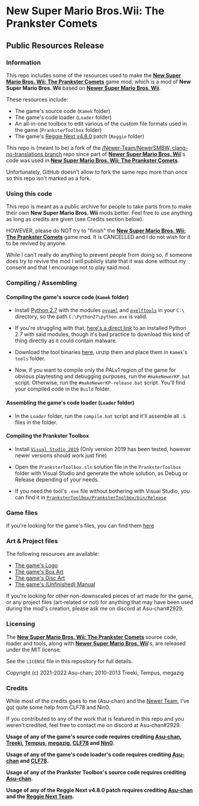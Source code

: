 # New Super Mario Bros.Wii: The Prankster Comets
## Public Resources Release

### Information 

This repo includes some of the resources used to make the [**New Super Mario Bros. Wii: The Prankster Comets**](https://youtu.be/5QI8ACl1E9c) game mod, which is a mod of **New Super Mario Bros. Wii** based on [**Newer Super Mario Bros. Wii**](https://newerteam.com/wii/).

These resources include:
- The game's source code (`Kamek` folder)
- The game's code loader (`Loader` folder)
- An all-in-one toolbox to edit various of the custom file formats used in the game (`PranksterToolbox` folder)
- The game's [Reggie Next v4.8.0](https://github.com/CLF78/Reggie-Next/tree/v4.8.0) patch (`Reggie` folder)

This repo is (meant to be) a fork of the [/Newer-Team/NewerSMBW, clang-no-translations branch](https://github.com/Newer-Team/NewerSMBW/tree/clang-no-translations) repo since part of [**Newer Super Mario Bros. Wii**](https://newerteam.com/wii/)'s code was used in [**New Super Mario Bros. Wii: The Prankster Comets**](https://youtu.be/5QI8ACl1E9c).

Unfortunately, GitHub doesn't allow to fork the same repo more than once so this repo isn't marked as a fork.

### Using this code

This repo is meant as a public archive for people to take parts from to make their own **New Super Mario Bros. Wii** mods better. Feel free to use anything as long as credits are given (see Credits section below).

HOWEVER, please do NOT try to "finish" the [**New Super Mario Bros. Wii: The Prankster Comets**](https://youtu.be/5QI8ACl1E9c) game mod. It is CANCELLED and I do not wish for it to be revived by anyone.

While I can't really do anything to prevent people from doing so, if someone does try to revive the mod I will publicly state that it was done without my consent and that I encourage not to play said mod.

### Compiling / Assembling

#### Compiling the game's source code (`Kamek` folder)

* Install [Python 2.7](https://www.python.org/download/releases/2.7/) with the modules [`pyyaml`](https://github.com/yaml/pyyaml/tree/5.4.1.1) and [`pyelftools`](https://github.com/eliben/pyelftools) in your `C:\` directory, so the path `C:\Python27\python.exe` is valid.

* If you're struggling with that, [here's a direct link](https://drive.google.com/file/d/19SXhD7GiSNXLqYpC8_DKudwZ5et_RM6b/view?usp=sharing) to an installed Python 2.7 with said modules, though it's bad practice to download this kind of thing directly as it could contain malware.

* Download the tool binaries [here](https://drive.google.com/file/d/1v1Qg7yv8ss3fTHtvBvGh8plukPmq_ptB/view?usp=sharing), unzip them and place them in `Kamek`'s `tools` folder.

* Now, if you want to compile only the PALv1 region of the game for obvious playtesting and debugging purposes, run the `#makeNewerKP.bat` script. Otherwise, run the `#makeNewerKP-release.bat` script. You'll find your compiled code in the `Build` folder.

#### Assembling the game's code loader (`Loader` folder)

* In the `Loader` folder, run the `compile.bat` script and it'll assemble all `.S` files in the folder.

#### Compiling the Prankster Toolbox

* Install [`Visual Studio 2019`](https://visualstudio.microsoft.com/older-downloads/) (Only version 2019 has been tested, however newer versions should work just fine)

* Open the `PranksterToolbox.sln` solution file in the `PranksterToolbox` folder with Visual Studio and generate the whole solution, as Debug or Release depending of your needs.

* If you need the tool's `.exe` file without bothering with Visual Studio, you can find it in [`PranksterToolbox/PranksterToolbox/bin/Release`](https://github.com/Asu-chan/NSMBWThePranksterComets/tree/clang-no-translations/PranksterToolbox/PranksterToolbox/bin/Release)

### Game files

If you're looking for the game's files, you can find them [here](https://drive.google.com/file/d/11UPNLxT45MTsbRYdXjAEgHRMXuQ9SKNd/view?usp=sharing)

### Art & Project files

The following resources are available:

* [The game's Logo](https://horizon.miraheze.org/wiki/FD:NSMBW:TPC_Logo)
* [The game's Box Art](https://horizon.miraheze.org/wiki/FD:NSMBW:TPC_Box_Art)
* [The game's Disc Art](https://horizon.miraheze.org/wiki/FD:NSMBW:TPC_Disc_Art)
* [The game's (Unfinished) Manual](https://horizon.miraheze.org/wiki/FD:NSMBW:TPC_Manual)

If you're looking for other non-downscaled pieces of art made for the game, or any project files (art-related or not) for anything that may have been used during the mod's creation, please ask me on discord at Asu-chan#2929.

### Licensing

The [**New Super Mario Bros. Wii: The Prankster Comets**](https://youtu.be/5QI8ACl1E9c) source code, loader and tools, along with [**Newer Super Mario Bros. Wii**](https://newerteam.com/wii/)'s, are released under the MIT license.

See the `LICENSE` file in this repository for full details.

Copyright (c) 2021-2022 Asu-chan; 2010-2013 Treeki, Tempus, megazig

### Credits

While most of the credits goes to me (Asu-chan) and the [Newer Team](https://newerteam.com/), I've got quite some help from CLF78 and Nin0.

If you contributed to any of the work that is featured in this repo and you weren't credited, feel free to contact me on discord at Asu-chan#2929.


**Usage of any of the game's source code requires crediting [Asu-chan](https://github.com/Asu-chan), [Treeki](https://github.com/Treeki), [Tempus](https://github.com/Tempus), [megazig](https://github.com/Megazig), [CLF78](https://github.com/CLF78) and [Nin0](https://github.com/N-I-N-0).**

**Usage of any of the game's code loader's code requires crediting [Asu-chan](https://github.com/Asu-chan) and [CLF78](https://github.com/CLF78).**

**Usage of any of the Prankster Toolbox's source code requires crediting [Asu-chan](https://github.com/Asu-chan).**

**Usage of any of the Reggie Next v4.8.0 patch requires crediting [Asu-chan](https://github.com/Asu-chan) and the [Reggie Next Team](https://github.com/CLF78/Reggie-Next/tree/v4.8.0#reggie-team).**
